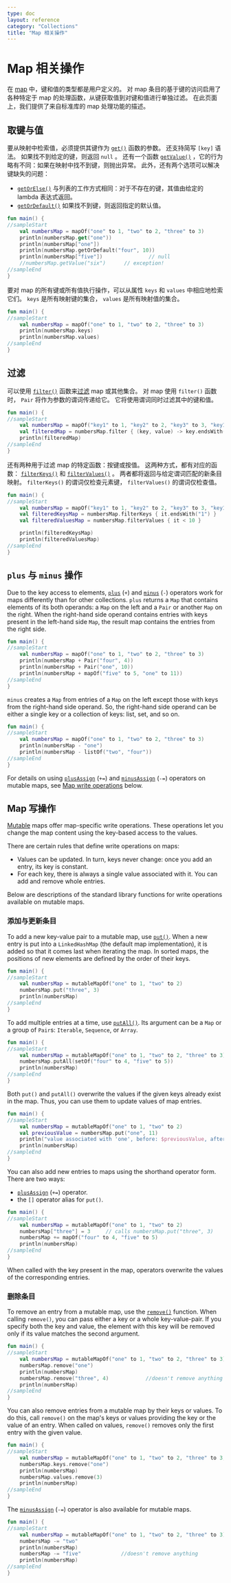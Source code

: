 ```yaml
---
type: doc
layout: reference
category: "Collections"
title: "Map 相关操作"
---
```


# Map 相关操作

在 [map](collections-overview.html#map) 中，键和值的类型都是用户定义的。
对 map 条目的基于键的访问启用了各种特定于 map 的处理函数，从键获取值到对键和值进行单独过滤。
在此页面上，我们提供了来自标准库的 map 处理功能的描述。

## 取键与值

要从映射中检索值，必须提供其键作为 [`get()`](https://kotlinlang.org/api/latest/jvm/stdlib/kotlin.collections/-map/get.html) 函数的参数。
还支持简写 `[key]` 语法。 如果找不到给定的键，则返回 `null` 。
还有一个函数 [`getValue()`](https://kotlinlang.org/api/latest/jvm/stdlib/kotlin.collections/get-value.html) ，它的行为略有不同：如果在映射中找不到键，则抛出异常。
此外，还有两个选项可以解决键缺失的问题：

* [`getOrElse()`](https://kotlinlang.org/api/latest/jvm/stdlib/kotlin.collections/get-or-else.html) 与列表的工作方式相同：对于不存在的键，其值由给定的 lambda 表达式返回。
* [`getOrDefault()`](https://kotlinlang.org/api/latest/jvm/stdlib/kotlin.collections/get-or-default.html) 如果找不到键，则返回指定的默认值。



```kotlin
fun main() {
//sampleStart
    val numbersMap = mapOf("one" to 1, "two" to 2, "three" to 3)
    println(numbersMap.get("one"))
    println(numbersMap["one"])
    println(numbersMap.getOrDefault("four", 10))
    println(numbersMap["five"])               // null
    //numbersMap.getValue("six")      // exception!
//sampleEnd
}

```


要对 map 的所有键或所有值执行操作，可以从属性 `keys` 和 `values` 中相应地检索它们。 `keys` 是所有映射键的集合， `values` 是所有映射值的集合。



```kotlin
fun main() {
//sampleStart
    val numbersMap = mapOf("one" to 1, "two" to 2, "three" to 3)
    println(numbersMap.keys)
    println(numbersMap.values)
//sampleEnd
}

```


## 过滤

可以使用 [`filter()`](https://kotlinlang.org/api/latest/jvm/stdlib/kotlin.collections/filter.html) 函数来[过滤](collection-filtering.html) map 或其他集合。
对 map 使用 `filter()` 函数时， `Pair` 将作为参数的谓词传递给它。
它将使用谓词同时过滤其中的键和值。



```kotlin
fun main() {
//sampleStart
    val numbersMap = mapOf("key1" to 1, "key2" to 2, "key3" to 3, "key11" to 11)
    val filteredMap = numbersMap.filter { (key, value) -> key.endsWith("1") && value > 10}
    println(filteredMap)
//sampleEnd
}

```


还有两种用于过滤 map 的特定函数：按键或按值。
这两种方式，都有对应的函数： [`filterKeys()`](https://kotlinlang.org/api/latest/jvm/stdlib/kotlin.collections/filter-keys.html) 和 [`filterValues()`](https://kotlinlang.org/api/latest/jvm/stdlib/kotlin.collections/filter-values.html) 。
两者都将返回与给定谓词匹配的新条目映射。
 `filterKeys()` 的谓词仅检查元素键， `filterValues()` 的谓词仅检查值。



```kotlin
fun main() {
//sampleStart
    val numbersMap = mapOf("key1" to 1, "key2" to 2, "key3" to 3, "key11" to 11)
    val filteredKeysMap = numbersMap.filterKeys { it.endsWith("1") }
    val filteredValuesMap = numbersMap.filterValues { it < 10 }

    println(filteredKeysMap)
    println(filteredValuesMap)
//sampleEnd
}

```


## `plus` 与 `minus` 操作

Due to the key access to elements, [`plus`](https://kotlinlang.org/api/latest/jvm/stdlib/kotlin.collections/plus.html) (`+`) and [`minus`](https://kotlinlang.org/api/latest/jvm/stdlib/kotlin.collections/minus.html) (`-`) operators work for maps differently than for other collections.
`plus` returns a `Map` that contains elements of its both operands: a `Map` on the left and a `Pair` or another `Map` on the right.
When the right-hand side operand contains entries with keys present in the left-hand side `Map`, the result map contains the entries from the right side.



```kotlin
fun main() {
//sampleStart
    val numbersMap = mapOf("one" to 1, "two" to 2, "three" to 3)
    println(numbersMap + Pair("four", 4))
    println(numbersMap + Pair("one", 10))
    println(numbersMap + mapOf("five" to 5, "one" to 11))
//sampleEnd
}

```


`minus` creates a `Map` from entries of a `Map` on the left except those with keys from the right-hand side operand.
So, the right-hand side operand can be either a single key or a collection of keys: list, set, and so on.



```kotlin
fun main() {
//sampleStart
    val numbersMap = mapOf("one" to 1, "two" to 2, "three" to 3)
    println(numbersMap - "one")
    println(numbersMap - listOf("two", "four"))
//sampleEnd
}

```


For details on using [`plusAssign`](https://kotlinlang.org/api/latest/jvm/stdlib/kotlin.collections/plus-assign.html) (`+=`) and [`minusAssign`](https://kotlinlang.org/api/latest/jvm/stdlib/kotlin.collections/minus-assign.html) (`-=`) operators on mutable maps, see [Map write operations](#map-写操作) below.

## Map 写操作

[Mutable](collections-overview.html#集合类型) maps offer map-specific write operations.
These operations let you change the map content using the key-based access to the values.

There are certain rules that define write operations on maps:

* Values can be updated. In turn, keys never change: once you add an entry, its key is constant.
* For each key, there is always a single value associated with it. You can add and remove whole entries.

Below are descriptions of the standard library functions for write operations available on mutable maps.

### 添加与更新条目

To  add a new key-value pair to a mutable map, use [`put()`](https://kotlinlang.org/api/latest/jvm/stdlib/kotlin.collections/-mutable-map/put.html).
When a new entry is put into a `LinkedHashMap` (the default map implementation), it is added so that it comes last when iterating the map.
In sorted maps, the positions of new elements are defined by the order of their keys. 



```kotlin
fun main() {
//sampleStart
    val numbersMap = mutableMapOf("one" to 1, "two" to 2)
    numbersMap.put("three", 3)
    println(numbersMap)
//sampleEnd
}

```


To add multiple entries at a time, use [`putAll()`](https://kotlinlang.org/api/latest/jvm/stdlib/kotlin.collections/put-all.html). Its argument can be a `Map` or a group of `Pair`s: `Iterable`, `Sequence`, or `Array`.



```kotlin
fun main() {
//sampleStart
    val numbersMap = mutableMapOf("one" to 1, "two" to 2, "three" to 3)
    numbersMap.putAll(setOf("four" to 4, "five" to 5))
    println(numbersMap)
//sampleEnd
}

```


Both `put()` and `putAll()` overwrite the values if the given keys already exist in the map. Thus, you can use them to update values of map entries.



```kotlin
fun main() {
//sampleStart
    val numbersMap = mutableMapOf("one" to 1, "two" to 2)
    val previousValue = numbersMap.put("one", 11)
    println("value associated with 'one', before: $previousValue, after: ${numbersMap["one"]}")
    println(numbersMap)
//sampleEnd
}

```


You can also add new entries to maps using the shorthand operator form. There are two ways:

* [`plusAssign`](https://kotlinlang.org/api/latest/jvm/stdlib/kotlin.collections/plus-assign.html) (`+=`) operator.
* the `[]` operator alias for `put()`.  



```kotlin
fun main() {
//sampleStart
    val numbersMap = mutableMapOf("one" to 1, "two" to 2)
    numbersMap["three"] = 3     // calls numbersMap.put("three", 3)
    numbersMap += mapOf("four" to 4, "five" to 5)
    println(numbersMap)
//sampleEnd
}

```


When called with the key present in the map, operators overwrite the values of the corresponding entries. 

### 删除条目

To remove an entry from a mutable map, use the [`remove()`](https://kotlinlang.org/api/latest/jvm/stdlib/kotlin.collections/-mutable-map/remove.html) function.
When calling `remove()`, you can pass either a key or a whole key-value-pair.
If you specify both the key and value, the element with this key will be removed only if its value matches the second argument. 



```kotlin
fun main() {
//sampleStart
    val numbersMap = mutableMapOf("one" to 1, "two" to 2, "three" to 3)
    numbersMap.remove("one")
    println(numbersMap)
    numbersMap.remove("three", 4)            //doesn't remove anything
    println(numbersMap)
//sampleEnd
}

```


You can also remove entries from a mutable map by their keys or values.
To do this, call `remove()` on the map's keys or values providing the key or the value of an entry.
When called on values, `remove()` removes only the first entry with the given value.



```kotlin
fun main() {
//sampleStart
    val numbersMap = mutableMapOf("one" to 1, "two" to 2, "three" to 3, "threeAgain" to 3)
    numbersMap.keys.remove("one")
    println(numbersMap)
    numbersMap.values.remove(3)
    println(numbersMap)
//sampleEnd
}

```



The [`minusAssign`](https://kotlinlang.org/api/latest/jvm/stdlib/kotlin.collections/minus-assign.html) (`-=`) operator is also available for mutable maps.



```kotlin
fun main() {
//sampleStart
    val numbersMap = mutableMapOf("one" to 1, "two" to 2, "three" to 3)
    numbersMap -= "two"
    println(numbersMap)
    numbersMap -= "five"             //doesn't remove anything
    println(numbersMap)
//sampleEnd
}

```


